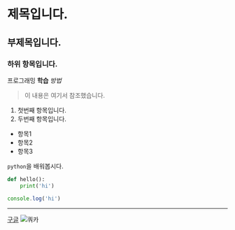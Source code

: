 # 제목입니다.
## 부제목입니다.
### 하위 항목입니다.

프로그래밍 **학습** *방법*

>이 내용은 여기서 참조했습니다.

1. 첫번째 항목입니다. 
2. 두번째 항목입니다. 

- 항목1
- 항목2
- 항목3


`python`을 배워봅시다.

```python
def hello():
    print('hi')
```

```javascript
console.log('hi')
```

---

[구글](https://google.com)
![쿼카](https://news.nateimg.co.kr/orgImg/nt/2022/10/13/166561649163474a6b8a175.jpg)
